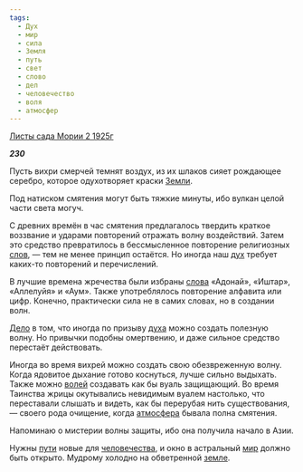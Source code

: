 ```yaml
---
tags:
  - Дух
  - мир
  - сила
  - Земля
  - путь
  - свет
  - слово
  - дел
  - человечество
  - воля
  - атмосфер
---
```

[Листы сада Мории 2 1925г](https://127.0.0.1:4002/agni/1925)

___230___

Пусть вихри смерчей темнят воздух, из их шлаков сияет рождающее серебро, которое одухотворяет краски [Земли](../../../tags/#Земля).   

Под натиском смятения могут быть тяжкие минуты, ибо вулкан целой части света могуч.   

С древних времён в час смятения предлагалось твердить краткое воззвание и ударами повторений отражать волну воздействий. Затем это средство превратилось в бессмысленное повторение религиозных [слов](../../../tags/#слово), — тем не менее принцип остаётся. Но иногда наш [дух](../../../tags/#Дух) требует каких-то повторений и перечислений.   

В лучшие времена жречества были избраны [слова](../../../tags/#слово) «Адонай», «Иштар», «Аллелуйя» и «Аум». Также употреблялось повторение алфавита или цифр. Конечно, практически сила не в самих словах, но в создании волн.   

[Дело](../../../tags/#дел) в том, что иногда по призыву [духа](../../../tags/#Дух) можно создать полезную волну. Но привычки подобны омертвению, и даже сильное средство перестаёт действовать.   

Иногда во время вихрей можно создать свою обезвреженную волну. Когда ядовитое дыхание готово коснуться, лучше сильно выдыхать. Также можно [волей](../../../tags/#воля) создавать как бы вуаль защищающий. Во время Таинства жрицы окутывались невидимым вуалем настолько, что переставали слышать и видеть, как бы перерубая нить существования, — своего рода очищение, когда [атмосфера](../../../tags/#атмосфер) бывала полна смятения.   

Напоминаю о мистерии волны защиты, ибо она получила начало в Азии.   

Нужны [пути](../../../tags/#путь) новые для [человечества](../../../tags/#человечество), и окно в астральный [мир](../../../tags/#мир) должно быть открыто. Мудрому холодно на обветренной [земле](../../../tags/#Земля).   

